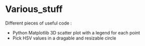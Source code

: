 # Various_stuff
Different pieces of useful code :
  - Python Matplotlib 3D scatter plot with a legend for each point
  - Pick HSV values in a dragable and resizable circle
